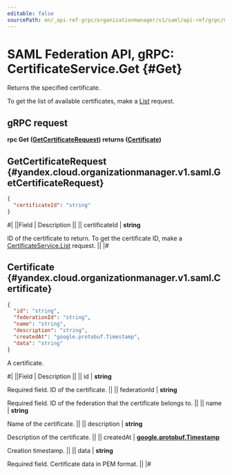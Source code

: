 ```yaml
---
editable: false
sourcePath: en/_api-ref-grpc/organizationmanager/v1/saml/api-ref/grpc/Certificate/get.md
---
```


# SAML Federation API, gRPC: CertificateService.Get {#Get}

Returns the specified certificate.

To get the list of available certificates, make a [List](/docs/organization/api-ref/grpc/Certificate/list#List) request.

## gRPC request

**rpc Get ([GetCertificateRequest](#yandex.cloud.organizationmanager.v1.saml.GetCertificateRequest)) returns ([Certificate](#yandex.cloud.organizationmanager.v1.saml.Certificate))**

## GetCertificateRequest {#yandex.cloud.organizationmanager.v1.saml.GetCertificateRequest}

```json
{
  "certificateId": "string"
}
```

#|
||Field | Description ||
|| certificateId | **string**

ID of the certificate to return.
To get the certificate ID, make a [CertificateService.List](/docs/organization/api-ref/grpc/Certificate/list#List) request. ||
|#

## Certificate {#yandex.cloud.organizationmanager.v1.saml.Certificate}

```json
{
  "id": "string",
  "federationId": "string",
  "name": "string",
  "description": "string",
  "createdAt": "google.protobuf.Timestamp",
  "data": "string"
}
```

A certificate.

#|
||Field | Description ||
|| id | **string**

Required field. ID of the certificate. ||
|| federationId | **string**

Required field. ID of the federation that the certificate belongs to. ||
|| name | **string**

Name of the certificate. ||
|| description | **string**

Description of the certificate. ||
|| createdAt | **[google.protobuf.Timestamp](https://developers.google.com/protocol-buffers/docs/reference/google.protobuf#timestamp)**

Creation timestamp. ||
|| data | **string**

Required field. Certificate data in PEM format. ||
|#